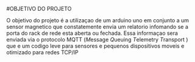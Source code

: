 #OBJETIVO DO PROJETO

 O objetivo do projeto é a utilizaçao de um arduino uno em conjunto a um sensor magnetico que constatemente envia um relatorio infomando se a porta do rack de rede esta aberta ou fechada. Essa informaçao sera enviada via o protocolo MQTT (*M*essage *Q*ueuing *T*elemetry *T*ransport ) que e um codigo leve para sensores e pequenos dispositivos moveis e otimizado para redes TCP/IP

